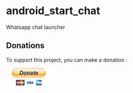 # android_start_chat
Whatsapp chat launcher

## Donations
To support this project, you can make a donation :  

[![paypal](https://github.com/rustamspl/android_start_chat/blob/master/img/paypal_btn_donate.gif)](https://paypal.me/rustamspl)